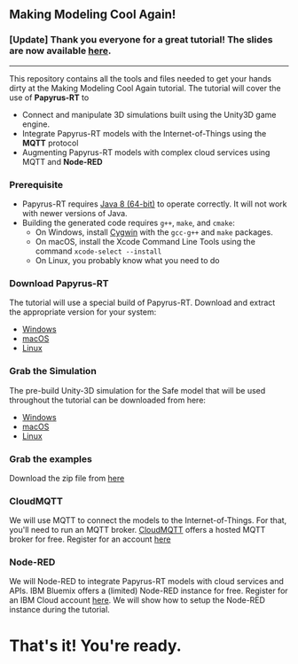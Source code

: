 ## Making Modeling Cool Again!
### [Update] Thank you everyone for a great tutorial! The slides are now available [here](https://github.com/kjahed/Models18-MMCA/releases/download/1.0/umlrtTutorialMODELS18.pdf).
---

This repository contains all the tools and files needed to get your hands dirty at the Making Modeling Cool Again tutorial. The tutorial will cover the use of **Papyrus-RT** to 
- Connect and manipulate 3D simulations built using the Unity3D game engine.
- Integrate Papyrus-RT models with the Internet-of-Things using the **MQTT** protocol
- Augmenting Papyrus-RT models with complex cloud services using MQTT and **Node-RED**

### Prerequisite 
- Papyrus-RT requires [Java 8 (64-bit)](http://www.oracle.com/technetwork/java/javase/downloads/jdk8-downloads-2133151.html) to operate correctly. It will not work with newer versions of Java.
- Building the generated code requires ```g++```, ```make```, and ```cmake```:
  - On Windows, install [Cygwin](https://www.cygwin.com/) with the ```gcc-g++``` and ```make``` packages.
  - On macOS, install the Xcode Command Line Tools using the command ```xcode-select --install```
  - On Linux, you probably know what you need to do
  
### Download Papyrus-RT
The tutorial will use a special build of Papyrus-RT. Download and extract the appropriate version for your system:
- [Windows](https://github.com/kjahed/Models18-MMCA/releases/download/1.0/papyrusrt-windows.zip)
- [macOS](https://github.com/kjahed/Models18-MMCA/releases/download/1.0/papyrusrt-macos.zip)
- [Linux](https://github.com/kjahed/Models18-MMCA/releases/download/1.0/papyrusrt-linux.zip)

### Grab the Simulation
The pre-build Unity-3D simulation for the Safe model that will be used throughout the tutorial can be downloaded from here:
- [Windows](https://github.com/kjahed/Models18-MMCA/releases/download/1.0/safesim-windows.zip)
- [macOS](https://github.com/kjahed/Models18-MMCA/releases/download/1.0/safesim-macos.zip)
- [Linux](https://github.com/kjahed/Models18-MMCA/releases/download/1.0/safesim-linux.zip)

### Grab the examples
Download the zip file from [here](https://github.com/kjahed/Models18-MMCA/releases/download/1.0/examples.zip)

### CloudMQTT
We will use MQTT to connect the models to the Internet-of-Things. For that, you'll need to run an MQTT broker. [CloudMQTT](https://www.cloudmqtt.com) offers a hosted MQTT broker for free. Register for an account [here](https://customer.cloudmqtt.com/instance/create?plan=cat)

### Node-RED
We will Node-RED to integrate Papyrus-RT models with cloud services and APIs. IBM Bluemix offers a (limited) Node-RED instance for free. Register for an IBM Cloud account [here](https://console.bluemix.net/registration/). We will show how to setup the Node-RED instance during the tutorial.

# That's it! You're ready.
